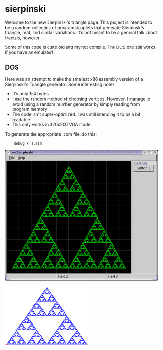 # sierpinski

Welcome to the new Sierpinski's triangle page. This project is intended to be a
random collection of programs/applets that generate Sierpinsk's triangle, mat,
and similar variations. It's not meant to be a general talk about fractals,
however.

Some of this code is quite old and my not compile.  The DOS one still works if
you have an emulator!

## DOS

Here was an attempt to make the smallest x86 assembly version of a Sierpinski's
Triangle generator. Some interesting notes:

* It's only 154 bytes!
* I use the random method of choosing vertices. However, I manage to avoid
  using a random number generator by simply reading from program memory
* The code isn't super-optimized. I was still intending it to be a bit readable
* This only works in 320x200 VGA mode.

To generate the appropriate .com file, do this:

```
    debug < s.asm
```

![wxWindws](images/wxSierp-linux-20060727-r47.png)

![Java](images/triangle-med.png)

